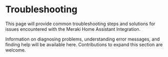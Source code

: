 # Troubleshooting

This page will provide common troubleshooting steps and solutions for issues encountered with the Meraki Home Assistant Integration.

Information on diagnosing problems, understanding error messages, and finding help will be available here. Contributions to expand this section are welcome.
